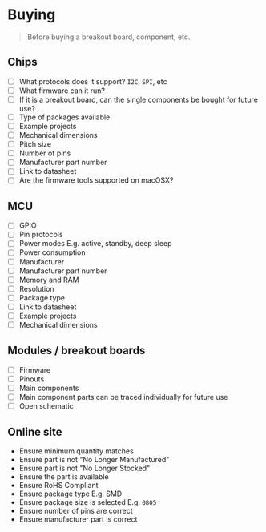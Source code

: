 # Buying

> Before buying a breakout board, component, etc.

## Chips

- [ ] What protocols does it support? `I2C`, `SPI`, etc
- [ ] What firmware can it run?
- [ ] If it is a breakout board, can the single components be bought for future use?
- [ ] Type of packages available
- [ ] Example projects
- [ ] Mechanical dimensions
- [ ] Pitch size
- [ ] Number of pins
- [ ] Manufacturer part number
- [ ] Link to datasheet
- [ ] Are the firmware tools supported on macOSX?

## MCU

- [ ] GPIO
- [ ] Pin protocols
- [ ] Power modes E.g. active, standby, deep sleep
- [ ] Power consumption
- [ ] Manufacturer
- [ ] Manufacturer part number
- [ ] Memory and RAM
- [ ] Resolution
- [ ] Package type
- [ ] Link to datasheet
- [ ] Example projects
- [ ] Mechanical dimensions

## Modules / breakout boards

- [ ] Firmware
- [ ] Pinouts
- [ ] Main components
- [ ] Main component parts can be traced individually for future use
- [ ] Open schematic

## Online site

- Ensure minimum quantity matches
- Ensure part is not "No Longer Manufactured"
- Ensure part is not "No Longer Stocked"
- Ensure the part is available
- Ensure RoHS Compliant
- Ensure package type E.g. SMD
- Ensure package size is selected E.g. `0805`
- Ensure number of pins are correct
- Ensure manufacturer part is correct
